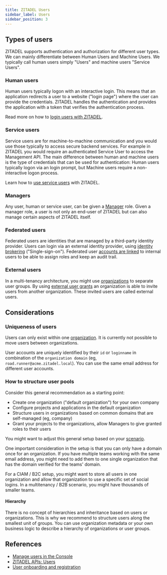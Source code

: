 ```yaml
---
title: ZITADEL Users
sidebar_label: Users
sidebar_position: 3
---
```


## Types of users

ZITADEL supports authentication and authorization for different user types.
We can mainly differentiate between Human Users and Machine Users.
We typically call human users simply "Users" and machine users "Service Users".

### Human users

Human users typically logon with an interactive login.
This means that an application redirects a user to a website ("login page") where the user can provide the credentials.
ZITADEL handles the authentication and provides the application with a token that verifies the authentication process.

Read more on how to [login users with ZITADEL](/docs/guides/integrate/login/login-users).

### Service users

Service users are for machine-to-machine communication and you would use those typically to access secure backend services.
For example in ZITADEL you would require an authenticated Service User to access the Management API.
The main difference between human and machine users is the type of credentials that can be used for authentication: Human users typically logon via an login prompt, but Machine users require a non-interactive logon process.

Learn how to [use service users](/docs/guides/integrate/service-users/authenticate-service-users) with ZITADEL.

### Managers

Any user, human or service user, can be given a [Manager](/concepts/structure/managers) role.
Given a manager role, a user is not only an end-user of ZITADEL but can also manage certain aspects of ZITADEL itself.

### Federated users

Federated users are identities that are managed by a third-party identity provider.
Users can login via an external identity provider, using [identity brokering](../features/identity-brokering) ("Single-sign-on").
Federated user [accounts are linked](../features/account-linking) to internal users to be able to assign roles and keep an audit trail.

### External users

In a multi-tenancy architecture, you might use [organizations](organizations) to separate user groups.
By using [external user grants](../features/external-user-grant) an organization is able to invite users from another organization.
These invited users are called external users.

## Considerations

### Uniqueness of users

Users can only exist within one [organization](/concepts/structure/organizations).
It is currently not possible to move users between organizations.

User accounts are uniquely identified by their `id` or `loginname` in combination of the `organization domain` (eg, `road.runner@acme.zitadel.local`).
You can use the same email address for different user accounts.

### How to structure user pools

Consider this general recommendation as a starting point:

- Create one organization ("default organization") for your own company
- Configure projects and applications in the default organization
- Structure users in organizations based on common domains that are self-managed (eg, company)
- Grant your projects to the organizations, allow Managers to give granted roles to their users

You might want to adjust this general setup based on your [scenario](/guides/solution-scenarios/introduction). 

One important consideration in the setup is that you can only have a domain once for an organization. If you have multiple teams working with the same email address, you might need to add them to one single organization that has the domain verified for the teams' domain.

For a CIAM / B2C setup, you might want to store all users in one organization and allow that organization to use a specific set of social logins.
In a multitenancy / B2B scenario, you might have thousands of smaller teams.

#### Hierarchy

There is no concept of hierarchies and inheritance based on users or organizations.
This is why we recommend to structure users along the smallest unit of groups.
You can use organization metadata or your own business logic to describe a hierarchy of organizations or user groups.

## References

- [Manage users in the Console](../../guides/manage/console/users)
- [ZITADEL APIs: Users](/docs/category/apis/resources/mgmt/users)
- [User onboarding and registration](/docs/guides/integrate/onboarding)
